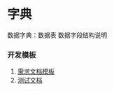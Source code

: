 # 字典

数据字典：数据表 数据字段结构说明

### 开发模板

1. [需求文档模板](/dictionary/template/SRS.md)
2. [测试文档](/dictionary/template/test.md)